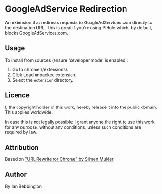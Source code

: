 GoogleAdService Redirection
======================

An extension that redirects requests to GoogleAdServices.com directly to the destination URL. This is great if you're using PiHole which, by default, blocks GoogleAdServices.com.


Usage
-----

To install from sources (ensure 'developer mode' is enabled):

 1. Go to chrome://extensions/.
 2. Click Load unpacked extension.
 3. Select the `extension` directory.


Licence
-------

I, the copyright holder of this work, hereby release it into the public domain. This applies worldwide.

In case this is not legally possible: I grant anyone the right to use this work for any purpose, without any conditions, unless such conditions are required by law.

Attribution
------

Based on ["URL Rewrite for Chrome" by Sijmen Mulder](https://github.com/sjmulder/urlrewrite-chrome)


Author
------

By Ian Bebbington
